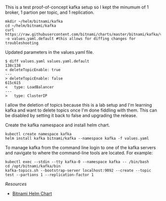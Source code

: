 This is a test proof-of-concept kafka setup so I kept the minumum of 1 broker, 1 partion per topic, and 1 replication.

```
mkdir ~/helm/bitnami/kafka
cd ~/helm/bitnami/kafka
curl https://raw.githubusercontent.com/bitnami/charts/master/bitnami/kafka/values.yaml -o values.yaml.default #this allows for diffing changes for troubleshooting
```

Updated parameters in the values.yaml file.

```
$ diff values.yaml values.yaml.default
138c138
< deleteTopicEnable: true
---
> deleteTopicEnable: false
615c615
<   type: LoadBalancer
---
>   type: ClusterIP
```

I allow the deletion of topics because this is a lab setup and I'm learning kafka and want to delete topics once I'm done fiddling with them.
This can be disabled by setting it back to false and upgrading the release.

Create the kafka namespace and install helm chart.

```
kubectl create namespace kafka
helm install kafka bitnami/kafka --namespace kafka -f values.yaml
```

To manage kafka from the command line login to one of the kafka servers and navigate to where the command-line tools are located. For example:

```
kubectl exec --stdin --tty kafka-0 --namespace kafka -- /bin/bash
cd /opt/bitnami/kafka/bin
kafka-topics.sh --bootstrap-server localhost:9092 --create --topic test --partions 1 --replication-factor 1
```

*Resources*
* [Bitnami Helm Chart](https://github.com/bitnami/charts/tree/master/bitnami/kafka)
